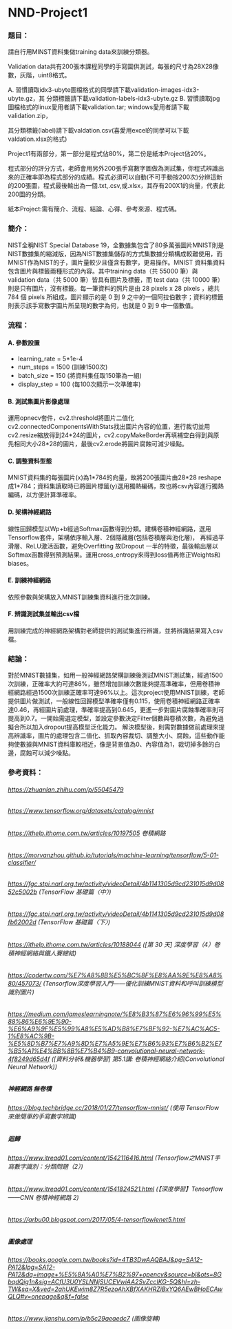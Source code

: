 # NND-Project1

### 題目：
請自行用MINST資料集做training data來訓練分類器。

Validation data共有200張本課程同學的手寫圖供測試，每張的尺寸為28X28像數，灰階，uint8格式。

A. 習慣讀取idx3-ubyte圖檔格式的同學請下載validation-images-idx3-ubyte.gz，其
分類標籤請下載validation-labels-idx3-ubyte.gz
B. 習慣讀取jpg圖檔格式的linux愛用者請下載validation.tar; windows愛用者請下載validation.zip，

其分類標籤(label)請下載valdation.csv(喜愛用excel的同學可以下載valdation.xlsx的格式)

Project1有兩部分，第一部分是程式佔80%，第二份是紙本Project佔20%。

程式部分的評分方式，老師會用另外200張手寫數字圖做為測試集，你程式辨識出來的正確率即為程式部分的成績。程式必須可以自動(不可手動按200次)分辨這新的200張圖，程式最後輸出為一個.txt,.csv,或.xlsx，其存有200X1的向量，代表此200圖的分類。

紙本Project:需有簡介、流程、結論、心得、參考來源、程式碼。

### 簡介：
NIST全稱NIST Special Database 19，全數據集包含了80多萬張圖片MNIST則是NIST數據集的縮減版，因為NIST數據集儲存的方式集數據分類構成較難使用，而MNIST作為NIST的子，圖片量較少且僅含有數字，更易操作。MNIST 資料集資料包含圖片與標籤兩種形式的內容。其中training data（共 55000 筆）與 validation data（共 5000 筆）皆具有圖片及標籤，而 test data（共 10000 筆）則是只有圖片，沒有標籤。每一筆資料的照片是由 28 pixels x 28 pixels ，總共 784 個 pixels 所組成，圖片顯示的是 0 到 9 之中的一個阿拉伯數字；資料的標籤則表示該手寫數字圖片所呈現的數字為何，也就是 0 到 9 中一個數值。

### 流程：
#### A.	參數設置 
- learning_rate = 5\*1e-4
- num_steps = 1500 (訓練1500次)
- batch_size = 150 (將資料集任取150筆為一組)
- display_step = 100 (每100次顯示一次準確率)
#### B. 測試集圖片影像處理
運用opnecv套件，cv2.threshold將圖片二值化cv2.connectedComponentsWithStats找出圖片內容的位置，進行裁切並用cv2.resize縮放得到24\*24的圖片，cv2.copyMakeBorder再填補空白得到與原先相同大小28\*28的圖片，最後cv2.erode將圖片腐蝕可減少噪點。
#### C. 調整資料型態
MNIST資料集的每張圖片(x)為1\*784的向量，故將200張圖片由28\*28 reshape成1\*784；資料集讀取時已將圖片標籤(y)選用獨熱編碼，故也將csv內容進行獨熱編碼，以方便計算準確率。
#### D. 架構神經網路
線性回歸模型以Wp+b經過Softmax函數得到分類。建構卷積神經網路，選用Tensorflow套件，架構依序輸入層、2個隱藏層(包括卷積層與池化層)，
再經過平滑層、ReLU激活函數，避免Overfitting 故Dropout 一半的特徵，最後輸出層以Softmax函數得到預測結果。運用cross_entropy來得到loss值再修正Weights和biases。
#### E.	訓練神經網路
依照參數與架構放入MNIST訓練集資料進行批次訓練。
#### F.	辨識測試集並輸出csv檔
用訓練完成的神經網路架構對老師提供的測試集進行辨識，並將辨識結果寫入csv檔。

### 結論：
對於MNIST數據集，如用一般神經網路架構訓練後測試MNIST測試集，經過1500次訓練，正確率大約可達86%，雖然增加訓練次數能夠提高準確率，但用卷積神經網路經過1500次訓練正確率可達96%以上。這次project使用MNIST訓練，老師提供圖片做測試，一般線性回歸模型準確率僅有0.115，使用卷積神經網路正確率達0.46，再經圖片前處理，準確率提高到0.645，更進一步對圖片腐蝕準確率則可提高到0.7。一開始需選定模型，並設定參數決定Filter個數與卷積次數，為避免過擬合所以加入dropout提高模型泛化能力。
解決模型後，則需對數據做前處理來提高辨識率，圖片的處理包含二值化、抓取內容裁切、調整大小、腐蝕，這些動作能夠使數據與MNIST資料庫較相近，像是背景值為0、內容值為1，裁切掉多餘的白邊，腐蝕可以減少噪點。


### 參考資料：
###### https://zhuanlan.zhihu.com/p/55045479
###### https://www.tensorflow.org/datasets/catalog/mnist
###### https://ithelp.ithome.com.tw/articles/10197505 卷積網路
###### https://morvanzhou.github.io/tutorials/machine-learning/tensorflow/5-01-classifier/
###### https://fgc.stpi.narl.org.tw/activity/videoDetail/4b1141305d9cd231015d9d0852c5002b (TensorFlow 基礎篇〈中〉)
###### https://fgc.stpi.narl.org.tw/activity/videoDetail/4b1141305d9cd231015d9d08fb62002d (TensorFlow 基礎篇〈下〉)
###### https://ithelp.ithome.com.tw/articles/10188044 ([第 30 天] 深度學習（4）卷積神經網絡與鐵人賽總結)
###### https://codertw.com/%E7%A8%8B%E5%BC%8F%E8%AA%9E%E8%A8%80/457073/ (Tensorflow深度學習入門——優化訓練MNIST資料和呼叫訓練模型識別圖片) 
###### https://medium.com/jameslearningnote/%E8%B3%87%E6%96%99%E5%88%86%E6%9E%90-%E6%A9%9F%E5%99%A8%E5%AD%B8%E7%BF%92-%E7%AC%AC5-1%E8%AC%9B-%E5%8D%B7%E7%A9%8D%E7%A5%9E%E7%B6%93%E7%B6%B2%E7%B5%A1%E4%BB%8B%E7%B4%B9-convolutional-neural-network-4f8249d65d4f ([資料分析&機器學習] 第5.1講: 卷積神經網絡介紹(Convolutional Neural Network))
##### 神經網路 無卷積
###### https://blog.techbridge.cc/2018/01/27/tensorflow-mnist/ (使用 TensorFlow 來做簡單的手寫數字辨識) 
##### 迴歸
###### https://www.itread01.com/content/1542116416.html (Tensorflow之MNIST手寫數字識別：分類問題（2）)
###### https://www.itread01.com/content/1541824521.html (【深度學習】Tensorflow——CNN 卷積神經網路 2)
###### https://arbu00.blogspot.com/2017/05/4-tensorflowlenet5.html
##### 圖像處理
###### https://books.google.com.tw/books?id=4TB3DwAAQBAJ&pg=SA12-PA12&lpg=SA12-PA12&dq=image+%E5%8A%A0%E7%B2%97+opencv&source=bl&ots=8GbqdQig1n&sig=ACfU3U0YSLNNjSUCEVwiAA2SvZccIKG-5Q&hl=zh-TW&sa=X&ved=2ahUKEwjm8Z7R5ezoAhXBfXAKHRZiBxYQ6AEwBHoECAwQLQ#v=onepage&q&f=false
###### https://www.jianshu.com/p/b5c29aeaedc7 (圖像旋轉)
